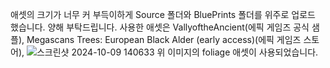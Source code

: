 애셋의 크기가 너무 커 부득이하게 Source 폴더와 BluePrints 폴더를 위주로 업로드 했습니다. 양해 부탁드립니다.
사용한 애셋은 VallyoftheAncient(에픽 게임즈 공식 샘플), Megascans Trees: European Black Alder (early access)(에픽 게임즈 스토어), ![스크린샷 2024-10-09 140633](https://github.com/user-attachments/assets/4e8a27b2-6737-4338-95b7-2af75b451b47) 위 이미지의 foliage 애셋이 사용되었습니다.
